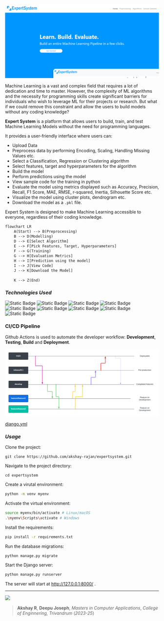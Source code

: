 ![alt text](./others/screenshot.png)

Machine Learning is a vast and complex field that requires a lot of dedication and time to master. 
However, the complexity of ML algorithms and the necessity for programming skills create
significant barriers for individuals who wish to leverage ML for their projects or research. 
But what if we could remove this constraint and allow the users to build models without any coding knowledge?

**Expert System** is a platform that allows users to build, train, and test Machine Learning Models without the need for programming languages. 

It provides a user-friendly interface where users can:

- Upload Data
- Preprocess data by performing Encoding, Scaling, Handling Missing Values etc.
- Select a Classification, Regression or Clustering algorithm
- Select features, target and hyperparameters for the algorithm
- Build the model
- Perform predictions using the model
- View sample code for the training in python
- Evaluate the model using metrics displayed such as Accuracy, Precision, Recall, F1 Score, MAE, RMSE, r-squared, Inertia, Silhouette Score etc.
- Visualize the model using cluster plots, dendrogram etc.
- Download the model as a `.pkl` file.

Expert System is designed to make Machine Learning accessible to everyone, regardless of their coding knowledge. 

```mermaid
flowchart LR
    A(Start) --> B(Preprocessing)
    B --> D(Modelling)
    D --> E[Select Algorithm]
    E --> F[Pick Features, Target, Hyperparameters]
    F --> G(Training)
    G --> H[Evaluation Metrics]
    H --> I[Prediction using the model]
    I --> J[View Code]
    J --> K[Download the Model]

    K --> Z(End)
```


### *Technologies Used*

![Static Badge](https://img.shields.io/badge/-Django-darkgreen?style=for-the-badge&logo=django)
![Static Badge](https://img.shields.io/badge/-JavaScript-white?style=for-the-badge&logo=javascript)
![Static Badge](https://img.shields.io/badge/-bootstrap-white?style=for-the-badge&logo=bootstrap)
![Static Badge](https://img.shields.io/badge/-d3.js-orange?style=for-the-badge&logo=javascript)
![Static Badge](https://img.shields.io/badge/-plotly.js-navy?style=for-the-badge&logo=javascript)
![Static Badge](https://img.shields.io/badge/-Scikit_Learn-blue?style=for-the-badge&logo=scikit-learn)
![Static Badge](https://img.shields.io/badge/-pandas-purple?style=for-the-badge&logo=pandas)
![Static Badge](https://img.shields.io/badge/-numpy-cyan?style=for-the-badge&logo=numpy)
![Static Badge](https://img.shields.io/badge/-prism.js-black?style=for-the-badge&logo=javascript)

### CI/CD Pipeline

Github Actions is used to automate the developer workflow:
**Development**, **Testing**, **Build** and **Deployment**.

![alt](./others/Workflow.png)

[django.yml](.github/workflows/django.yml)

<!-- > Github Actions **Listen** to Github **Events**, such as a PR, Contributor addition etc. -->
<!-- > The Event **Triggers a Workflow**, which contain **Actions**, for example Sorting, Labelling, Assignment to someone etc. -->
<!-- [django.yml](.github/workflows/django.yml) -->

### *Usage*

Clone the project:
```
git clone https://github.com/akshay-rajan/expertsystem.git
```
Navigate to the project directory:
```
cd expertsystem
```
Create a virutal environment:
```bash
python -m venv myenv
```
Activate the virtual environment:
```bash
source myenv/bin/activate # Linux/macOS
.\myenv\Scripts\activate # Windows
```
Install the requirements:
```bash
pip install -r requirements.txt
```
Run the database migrations:
```bash
python manage.py migrate
```
Start the Django server:
```bash
python manage.py runserver
```
The server will start at http://127.0.0.1:8000/ .


---

<a href="https://github.com/akshay-rajan/expertsystem/graphs/contributors">
  <img src="https://contrib.rocks/image?repo=akshay-rajan/expertsystem" />
</a>

> **Akshay R**,
>**Deepu Joseph**,
>*Masters in Computer Applications*,
>*College of Enginnering, Trivandrum*
>(*2023-25*)

